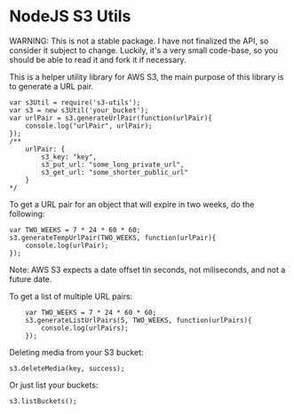 NodeJS S3 Utils
==========================

WARNING: This is not a stable package. I have not finalized the API,
so consider it subject to change. Luckily, it's a very small code-base,
so you should be able to read it and fork it if necessary.

This is a helper utility library for AWS S3, the main purpose of
this library is to generate a URL pair.


    var s3Util = require('s3-utils');
    var s3 = new s3Util('your_bucket');
    var urlPair = s3.generateUrlPair(function(urlPair){
        console.log("urlPair", urlPair);
    });
    /**
        urlPair: {
            s3_key: "key",
            s3_put_url: "some_long_private_url",
            s3_get_url: "some_shorter_public_url"
        }
    */

To get a URL pair for an object that will expire in two weeks, do the following:

    var TWO_WEEKS = 7 * 24 * 60 * 60;
    s3.generateTempUrlPair(TWO_WEEKS, function(urlPair){
        console.log(urlPair);
    });

Note: AWS S3 expects a date offset tin seconds, not miliseconds, and not a future date.

To get a list of multiple URL pairs:

        var TWO_WEEKS = 7 * 24 * 60 * 60;
        s3.generateListUrlPairs(5, TWO_WEEKS, function(urlPairs){
            console.log(urlPairs);
        });

Deleting media from your S3 bucket:

    s3.deleteMedia(key, success);

Or just list your buckets:

    s3.listBuckets();
